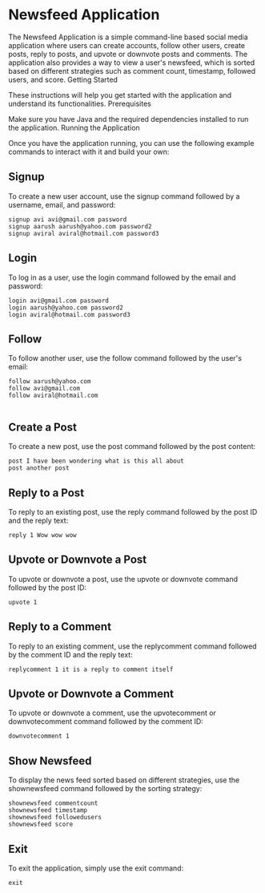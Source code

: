 # Newsfeed Application

The Newsfeed Application is a simple command-line based social media application where users can create accounts, follow other users, create posts, reply to posts, and upvote or downvote posts and comments. The application also provides a way to view a user's newsfeed, which is sorted based on different strategies such as comment count, timestamp, followed users, and score.
Getting Started

These instructions will help you get started with the application and understand its functionalities.
Prerequisites

Make sure you have Java and the required dependencies installed to run the application.
Running the Application

Once you have the application running, you can use the following example commands to interact with it and build your own:

## Signup

To create a new user account, use the signup command followed by a username, email, and password:

```
signup avi avi@gmail.com password
signup aarush aarush@yahoo.com password2
signup aviral aviral@hotmail.com password3
```

## Login

To log in as a user, use the login command followed by the email and password:

```
login avi@gmail.com password
login aarush@yahoo.com password2
login aviral@hotmail.com password3

```

## Follow

To follow another user, use the follow command followed by the user's email:

```
follow aarush@yahoo.com
follow avi@gmail.com
follow aviral@hotmail.com


```

## Create a Post

To create a new post, use the post command followed by the post content:

```
post I have been wondering what is this all about
post another post

```

## Reply to a Post

To reply to an existing post, use the reply command followed by the post ID and the reply text:

```agsl
reply 1 Wow wow wow

```

## Upvote or Downvote a Post

To upvote or downvote a post, use the upvote or downvote command followed by the post ID:

```agsl
upvote 1

```

## Reply to a Comment

To reply to an existing comment, use the replycomment command followed by the comment ID and the reply text:

```agsl
replycomment 1 it is a reply to comment itself

```
## Upvote or Downvote a Comment

To upvote or downvote a comment, use the upvotecomment or downvotecomment command followed by the comment ID:

```agsl
downvotecomment 1

```

## Show Newsfeed

To display the news feed sorted based on different strategies, use the shownewsfeed command followed by the sorting strategy:

```agsl
shownewsfeed commentcount
shownewsfeed timestamp
shownewsfeed followedusers
shownewsfeed score

```

## Exit

To exit the application, simply use the exit command:
```agsl
exit

```

